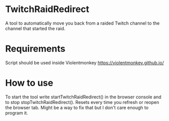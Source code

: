 # TwitchRaidRedirect

A tool to automatically move you back from a raided Twitch channel to the channel that started the raid.

# Requirements

Script should be used inside Violentmonkey https://violentmonkey.github.io/

# How to use

To start the tool write startTwitchRaidRedirect() in the browser console and to stop stopTwitchRaidRedirect(). 
Resets every time you refresh or reopen the browser tab. Might be a way to fix that but I don't care enough to program it.

